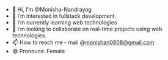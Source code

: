 - 👋 Hi, I’m @Monisha-Nandrayog
- 👀 I’m interested in fullstack development.
- 🌱 I’m currently learning web technologies
- 💞️ I’m looking to collaborate on real-time projects using web technologies.
- 📫 How to reach me - mail @monishan0808@gmail.com
- 😄 Pronouns: Female


<!---
Monisha-Nandrayog/Monisha-Nandrayog is a ✨ special ✨ repository because its `README.md` (this file) appears on your GitHub profile.
You can click the Preview link to take a look at your changes.
--->
